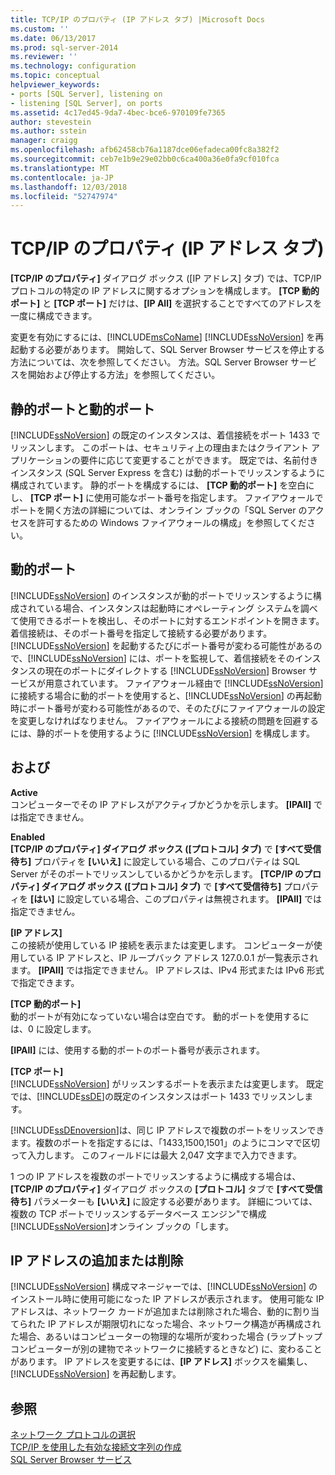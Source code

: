 ```yaml
---
title: TCP/IP のプロパティ (IP アドレス タブ) |Microsoft Docs
ms.custom: ''
ms.date: 06/13/2017
ms.prod: sql-server-2014
ms.reviewer: ''
ms.technology: configuration
ms.topic: conceptual
helpviewer_keywords:
- ports [SQL Server], listening on
- listening [SQL Server], on ports
ms.assetid: 4c17ed45-9da7-4bec-bce6-970109fe7365
author: stevestein
ms.author: sstein
manager: craigg
ms.openlocfilehash: afb62458cb76a1187dce06efadeca00fc8a382f2
ms.sourcegitcommit: ceb7e1b9e29e02bb0c6ca400a36e0fa9cf010fca
ms.translationtype: MT
ms.contentlocale: ja-JP
ms.lasthandoff: 12/03/2018
ms.locfileid: "52747974"
---
```

# <a name="tcp-ip-properties-ip-addresses-tab"></a>TCP/IP のプロパティ (IP アドレス タブ)
  **[TCP/IP のプロパティ]** ダイアログ ボックス ([IP アドレス] タブ) では、TCP/IP プロトコルの特定の IP アドレスに関するオプションを構成します。 **[TCP 動的ポート]** と **[TCP ポート]** だけは、**[IP All]** を選択することですべてのアドレスを一度に構成できます。  
  
 変更を有効にするには、[!INCLUDE[msCoName](../../includes/msconame-md.md)] [!INCLUDE[ssNoVersion](../../includes/ssnoversion-md.md)] を再起動する必要があります。 開始して、SQL Server Browser サービスを停止する方法については、次を参照してください。 方法。SQL Server Browser サービスを開始および停止する方法」を参照してください。  
  
## <a name="static-vs-dynamic-ports"></a>静的ポートと動的ポート  
 [!INCLUDE[ssNoVersion](../../includes/ssnoversion-md.md)] の既定のインスタンスは、着信接続をポート 1433 でリッスンします。 このポートは、セキュリティ上の理由またはクライアント アプリケーションの要件に応じて変更することができます。 既定では、名前付きインスタンス (SQL Server Express を含む) は動的ポートでリッスンするように構成されています。 静的ポートを構成するには、 **[TCP 動的ポート]** を空白にし、 **[TCP ポート]** に使用可能なポート番号を指定します。 ファイアウォールでポートを開く方法の詳細については、オンライン ブックの「SQL Server のアクセスを許可するための Windows ファイアウォールの構成」を参照してください。  
  
## <a name="dynamic-ports"></a>動的ポート  
 [!INCLUDE[ssNoVersion](../../includes/ssnoversion-md.md)] のインスタンスが動的ポートでリッスンするように構成されている場合、インスタンスは起動時にオペレーティング システムを調べて使用できるポートを検出し、そのポートに対するエンドポイントを開きます。 着信接続は、そのポート番号を指定して接続する必要があります。 [!INCLUDE[ssNoVersion](../../includes/ssnoversion-md.md)] を起動するたびにポート番号が変わる可能性があるので、[!INCLUDE[ssNoVersion](../../includes/ssnoversion-md.md)] には、ポートを監視して、着信接続をそのインスタンスの現在のポートにダイレクトする [!INCLUDE[ssNoVersion](../../includes/ssnoversion-md.md)] Browser サービスが用意されています。 ファイアウォール経由で [!INCLUDE[ssNoVersion](../../includes/ssnoversion-md.md)] に接続する場合に動的ポートを使用すると、[!INCLUDE[ssNoVersion](../../includes/ssnoversion-md.md)] の再起動時にポート番号が変わる可能性があるので、そのたびにファイアウォールの設定を変更しなければなりません。 ファイアウォールによる接続の問題を回避するには、静的ポートを使用するように [!INCLUDE[ssNoVersion](../../includes/ssnoversion-md.md)] を構成します。  
  
## <a name="options"></a>および  
 **Active**  
 コンピューターでその IP アドレスがアクティブかどうかを示します。 **[IPAll]** では指定できません。  
  
 **Enabled**  
 **[TCP/IP のプロパティ] ダイアログ ボックス ([プロトコル] タブ)** で **[すべて受信待ち]** プロパティを **[いいえ]** に設定している場合、このプロパティは SQL Server がそのポートでリッスンしているかどうかを示します。 **[TCP/IP のプロパティ] ダイアログ ボックス ([プロトコル] タブ)** で **[すべて受信待ち]** プロパティを **[はい]** に設定している場合、このプロパティは無視されます。 **[IPAll]** では指定できません。  
  
 **[IP アドレス]**  
 この接続が使用している IP 接続を表示または変更します。 コンピューターが使用している IP アドレスと、IP ループバック アドレス 127.0.0.1 が一覧表示されます。 **[IPAll]** では指定できません。 IP アドレスは、IPv4 形式または IPv6 形式で指定できます。  
  
 **[TCP 動的ポート]**  
 動的ポートが有効になっていない場合は空白です。 動的ポートを使用するには、0 に設定します。  
  
 **[IPAll]** には、使用する動的ポートのポート番号が表示されます。  
  
 **[TCP ポート]**  
 [!INCLUDE[ssNoVersion](../../includes/ssnoversion-md.md)] がリッスンするポートを表示または変更します。 既定では、[!INCLUDE[ssDE](../../includes/ssde-md.md)]の既定のインスタンスはポート 1433 でリッスンします。  
  
 [!INCLUDE[ssDEnoversion](../../includes/ssdenoversion-md.md)]は、同じ IP アドレスで複数のポートをリッスンできます。複数のポートを指定するには、「1433,1500,1501」のようにコンマで区切って入力します。 このフィールドには最大 2,047 文字まで入力できます。  
  
 1 つの IP アドレスを複数のポートでリッスンするように構成する場合は、 **[TCP/IP のプロパティ]** ダイアログ ボックスの **[プロトコル]** タブで **[すべて受信待ち]** パラメーターも **[いいえ]** に設定する必要があります。 詳細については、複数の TCP ポートでリッスンするデータベース エンジン"で構成[!INCLUDE[ssNoVersion](../../includes/ssnoversion-md.md)]オンライン ブックの「します。  
  
## <a name="adding-or-removing-ip-addresses"></a>IP アドレスの追加または削除  
 [!INCLUDE[ssNoVersion](../../includes/ssnoversion-md.md)] 構成マネージャーでは、[!INCLUDE[ssNoVersion](../../includes/ssnoversion-md.md)] のインストール時に使用可能になった IP アドレスが表示されます。 使用可能な IP アドレスは、ネットワーク カードが追加または削除された場合、動的に割り当てられた IP アドレスが期限切れになった場合、ネットワーク構造が再構成された場合、あるいはコンピューターの物理的な場所が変わった場合 (ラップトップ コンピューターが別の建物でネットワークに接続するときなど) に、変わることがあります。 IP アドレスを変更するには、**[IP アドレス]** ボックスを編集し、[!INCLUDE[ssNoVersion](../../includes/ssnoversion-md.md)] を再起動します。  
  
## <a name="see-also"></a>参照  
 [ネットワーク プロトコルの選択](../../../2014/tools/configuration-manager/choosing-a-network-protocol.md)   
 [TCP/IP を使用した有効な接続文字列の作成](../../../2014/tools/configuration-manager/creating-a-valid-connection-string-using-tcp-ip.md)   
 [SQL Server Browser サービス](../../../2014/tools/configuration-manager/sql-server-browser-service.md)  
  
  
